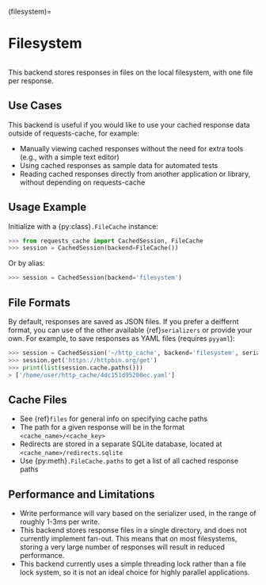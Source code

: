 (filesystem)=
# Filesystem
```{image} ../../_static/files-generic.png
```

This backend stores responses in files on the local filesystem, with one file per response.

## Use Cases
This backend is useful if you would like to use your cached response data outside of requests-cache,
for example:

- Manually viewing cached responses without the need for extra tools (e.g., with a simple text editor)
- Using cached responses as sample data for automated tests
- Reading cached responses directly from another application or library, without depending on requests-cache

## Usage Example
Initialize with a {py:class}`.FileCache` instance:
```python
>>> from requests_cache import CachedSession, FileCache
>>> session = CachedSession(backend=FileCache())
```

Or by alias:
```python
>>> session = CachedSession(backend='filesystem')
```

## File Formats
By default, responses are saved as JSON files. If you prefer a deiffernt format, you can use of the
other available {ref}`serializers` or provide your own. For example, to save responses as
YAML files (requires `pyyaml`):
```python
>>> session = CachedSession('~/http_cache', backend='filesystem', serializer='yaml')
>>> session.get('https://httpbin.org/get')
>>> print(list(session.cache.paths()))
> ['/home/user/http_cache/4dc151d95200ec.yaml']
```

## Cache Files
- See {ref}`files` for general info on specifying cache paths
- The path for a given response will be in the format `<cache_name>/<cache_key>`
- Redirects are stored in a separate SQLite database, located at `<cache_name>/redirects.sqlite`
- Use {py:meth}`.FileCache.paths` to get a list of all cached response paths

## Performance and Limitations
- Write performance will vary based on the serializer used, in the range of roughly 1-3ms per write.
- This backend stores response files in a single directory, and does not currently implement fan-out. This means that on most filesystems, storing a very large number of responses will result in reduced performance.
- This backend currently uses a simple threading lock rather than a file lock system, so it is not an ideal choice for highly parallel applications.
